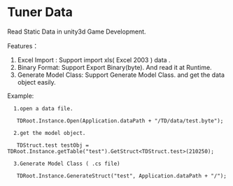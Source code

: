 Tuner Data
==========
Read Static Data in unity3d Game Development.

Features：

  1. Excel Import : Support import xls( Excel 2003 ) data .
  2. Binary Format: Support Export Binary(byte). And read it at Runtime.
  3. Generate Model Class: Support Generate Model Class. and get the data object easily.

Example:
  
      1.open a data file.
      
       TDRoot.Instance.Open(Application.dataPath + "/TD/data/test.byte");
       
      2.get the model object.
      
       TDStruct.test testObj = TDRoot.Instance.getTable("test").GetStruct<TDStruct.test>(210250);
      
      3.Generate Model Class ( .cs file)
      
       TDRoot.Instance.GenerateStruct("test", Application.dataPath + "/");
